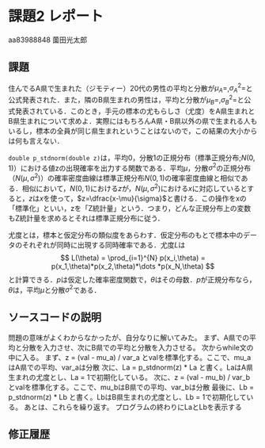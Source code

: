 # 課題2 レポート

aa83988848 薗田光太郎

## 課題

住んでるA県で生まれた（ジモティー）20代の男性の平均と分散が$\mu_{A}=$,$\sigma^2_{A}=$と公式発表された．また，隣のB県生まれの男性は，平均と分散が$\mu_{B}=$,$\sigma^2_{B}=$と公式発表されている．このとき，手元の標本の尤もらしさ（尤度）をA県生まれとB県生まれについて求めよ．実際にはもちろんA県・B県以外の県で生まれる人もいるし，標本の全員が同じ県生まれということはないので，この結果の大小からは何も言えない．
   
`double p_stdnorm(double z)`は，平均0，分散1の正規分布（標準正規分布;$N(0,1)$）における値zの出現確率を出力する関数である．平均$\mu$，分散$\sigma^2$の正規分布（$N(\mu,\sigma^2)$）の確率密度曲線は標準正規分布$N(0,1)$の確率密度曲線と相似である．相似において，$N(0,1)$における$z$が，$N(\mu,\sigma^2)$における$x$に対応しているとすると，$z$は$x$を使って，$z=\dfrac{x-\mu}{\sigma}$と書ける．この操作をxの「標準化」といい，zを「Z統計量」という．つまり，どんな正規分布上の変数もZ統計量を求めるとそれは標準正規分布に従う．

尤度とは，標本と仮定分布の類似度をあらわす．仮定分布のもとで標本中のデータのそれぞれが同時に出現する同時確率である．尤度$L$は
$$
L(\theta) = \prod_{i=1}^{N} p(x_i,\theta) = p(x_1,\theta)*p(x_2,\theta)*\dots *p(x_N,\theta)
$$
と計算できる．$p$は仮定した確率密度関数で，$\theta$はその母数．$p$が正規分布なら，$\theta$は，平均$\mu$と分散$\sigma^2$である．

## ソースコードの説明
問題の意味がよくわからなかったが、自分なりに解いてみた。
まず、A県での平均と分散を入力させ、次にB県での平均と分散を入力させる。
次からwhile文の中に入る。
まず、z = (val - mu_a) / var_a とvalを標準化する。ここで、mu_aはA県での平均、var_aは分散
次に、La = p_stdnorm(z) * La と書く。LaはA県生まれの尤度とし、La = 1で初期化している。
次に、z = (val - mu_b) / var_b とvalを標準化する。ここで、mu_bはB県での平均、var_bは分散
最後に、Lb = p_stdnorm(z) * Lb と書く。LbはB県生まれの尤度とし、Lb = 1で初期化している。
あとは、これらを繰り返す。
プログラムの終わりにLaとLbを表示する
## 修正履歴

